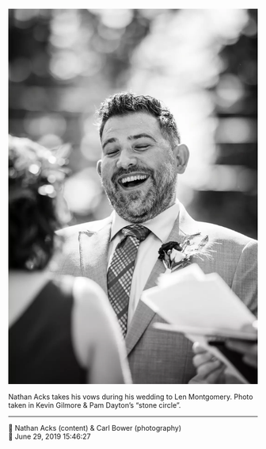 ![Nathan Acks takes his vows](assets/41cc85f97c3af1a243062a854dedc61f.webp)

Nathan Acks takes his vows during his wedding to Len Montgomery. Photo taken in Kevin Gilmore & Pam Dayton’s “stone circle”.

- - - -

<span aria-hidden="true">👥</span> Nathan Acks (content) & Carl Bower (photography)  
<span aria-hidden="true">📅</span> June 29, 2019 15:46:27
